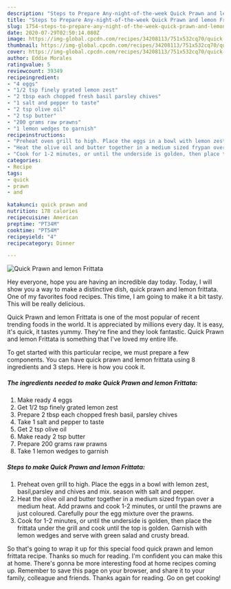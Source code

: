 ```yaml
---
description: "Steps to Prepare Any-night-of-the-week Quick Prawn and lemon Frittata"
title: "Steps to Prepare Any-night-of-the-week Quick Prawn and lemon Frittata"
slug: 1754-steps-to-prepare-any-night-of-the-week-quick-prawn-and-lemon-frittata
date: 2020-07-29T02:50:14.080Z
image: https://img-global.cpcdn.com/recipes/34208113/751x532cq70/quick-prawn-and-lemon-frittata-recipe-main-photo.jpg
thumbnail: https://img-global.cpcdn.com/recipes/34208113/751x532cq70/quick-prawn-and-lemon-frittata-recipe-main-photo.jpg
cover: https://img-global.cpcdn.com/recipes/34208113/751x532cq70/quick-prawn-and-lemon-frittata-recipe-main-photo.jpg
author: Eddie Morales
ratingvalue: 5
reviewcount: 39349
recipeingredient:
- "4 eggs"
- "1/2 tsp finely grated lemon zest"
- "2 tbsp each chopped fresh basil parsley chives"
- "1 salt and pepper to taste"
- "2 tsp olive oil"
- "2 tsp butter"
- "200 grams raw prawns"
- "1 lemon wedges to garnish"
recipeinstructions:
- "Preheat oven grill to high. Place the eggs in a bowl with lemon zest, basil,parsley and chives and mix. season with salt and pepper."
- "Heat the olive oil and butter together in a medium sized frypan over a medium heat.  Add prawns and cook 1-2 minutes, or until the prawns are just coloured. Carefully pour the egg mixture over the prawns."
- "Cook for 1-2 minutes, or until the underside is golden, then place the frittata under the grill and cook until the top is golden. Garnish with lemon wedges and serve with green salad and crusty  bread."
categories:
- Recipe
tags:
- quick
- prawn
- and

katakunci: quick prawn and 
nutrition: 178 calories
recipecuisine: American
preptime: "PT34M"
cooktime: "PT54M"
recipeyield: "4"
recipecategory: Dinner

---
```



![Quick Prawn and lemon Frittata](https://img-global.cpcdn.com/recipes/34208113/751x532cq70/quick-prawn-and-lemon-frittata-recipe-main-photo.jpg)

Hey everyone, hope you are having an incredible day today. Today, I will show you a way to make a distinctive dish, quick prawn and lemon frittata. One of my favorites food recipes. This time, I am going to make it a bit tasty. This will be really delicious.



Quick Prawn and lemon Frittata is one of the most popular of recent trending foods in the world. It is appreciated by millions every day. It is easy, it's quick, it tastes yummy. They're fine and they look fantastic. Quick Prawn and lemon Frittata is something that I've loved my entire life.


To get started with this particular recipe, we must prepare a few components. You can have quick prawn and lemon frittata using 8 ingredients and 3 steps. Here is how you cook it.

<!--inarticleads1-->

##### The ingredients needed to make Quick Prawn and lemon Frittata:

1. Make ready 4 eggs
1. Get 1/2 tsp finely grated lemon zest
1. Prepare 2 tbsp each chopped fresh basil, parsley chives
1. Take 1 salt and pepper to taste
1. Get 2 tsp olive oil
1. Make ready 2 tsp butter
1. Prepare 200 grams raw prawns
1. Take 1 lemon wedges to garnish




<!--inarticleads2-->

##### Steps to make Quick Prawn and lemon Frittata:

1. Preheat oven grill to high. Place the eggs in a bowl with lemon zest, basil,parsley and chives and mix. season with salt and pepper.
1. Heat the olive oil and butter together in a medium sized frypan over a medium heat.  Add prawns and cook 1-2 minutes, or until the prawns are just coloured. Carefully pour the egg mixture over the prawns.
1. Cook for 1-2 minutes, or until the underside is golden, then place the frittata under the grill and cook until the top is golden. Garnish with lemon wedges and serve with green salad and crusty  bread.




So that's going to wrap it up for this special food quick prawn and lemon frittata recipe. Thanks so much for reading. I'm confident you can make this at home. There's gonna be more interesting food at home recipes coming up. Remember to save this page on your browser, and share it to your family, colleague and friends. Thanks again for reading. Go on get cooking!
